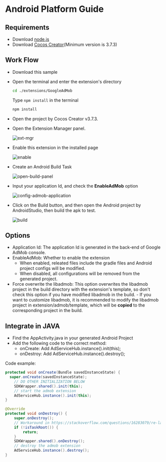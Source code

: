 # Android Platform Guide

## Requirements

- Download [node.js](https://nodejs.org/en)
- Download [Cocos Creator](https://www.cocos.com/en)(Minimum version is 3.7.3)

## Work Flow

- Download this sample
- Open the terminal and enter the extension's directory

    ```bash
    cd ./extensions/GoogleAdMob
    ```

    Type `npm install` in the terminal

    ```bash
    npm install
    ```

- Open the project by Cocos Creator v3.7.3.
- Open the Extension Manager panel.

    ![ext-mgr](../img/ext-mgr.png)

- Enable this extension in the installed page

    ![enable](../img/enable.png)

- Create an Android Build Task

    ![open-build-panel](../img/open-build-panel.png)

- Input your application Id, and check the **EnableAdMob** option
  
    ![config-admob-application](../img/config-admob-application.png)

- Click on the Build button, and then open the Android project by AndroidStudio, then build the apk to test.

    ![build](../img/build.png)

## Options

- Application Id: The application Id is generated in the back-end of Google AdMob console.
- EnableAdMob: Whether to enable the extension  
  - When enabled, releated files include the gradle files and Android project configs will be modified.
  - When disabled, all configurations will be removed from the generated project.
- Force overwrite the libadmob: This option overwrites the libadmob project in the build directory with the extension's template, so don't check this option if you have modified libadmob in the build.
      - If you want to customize libadmob, it is recommended to modify the libadmob project in extension/admob/template, which will be **copied** to the corresponding project in the build.

## Integrate in JAVA

- Find the AppActivity.java in your generated Android Project
- Add the following code to the correct method:
  - onCreate: Add AdServiceHub.instance().init(this);
  - onDestroy: Add AdServiceHub.instance().destroy();

Code example:

```java
protected void onCreate(Bundle savedInstanceState) {
  super.onCreate(savedInstanceState);
    // DO OTHER INITIALIZATION BELOW
    SDKWrapper.shared().init(this);
    // start the admob extension
    AdServiceHub.instance().init(this);
}

@Override
protected void onDestroy() {
    super.onDestroy();
    // Workaround in https://stackoverflow.com/questions/16283079/re-launch-of-activity-on-home-button-but-only-the-first-time/16447508
    if (!isTaskRoot()) {
        return;
    }
    SDKWrapper.shared().onDestroy();        
    // destroy the admob extension
    AdServiceHub.instance().destroy();    
}
```
